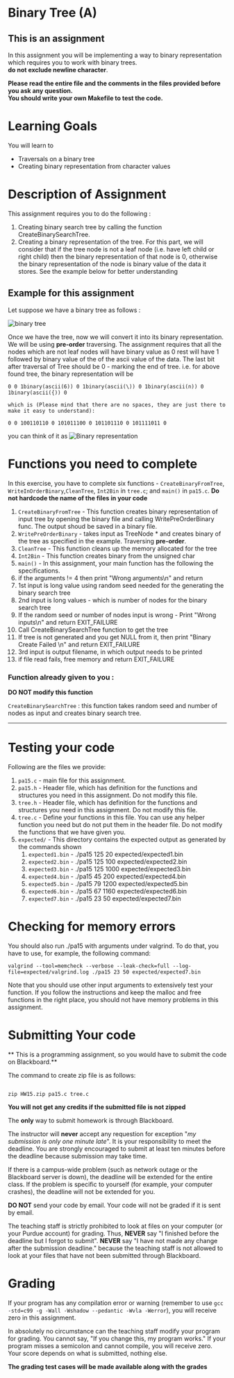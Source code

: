 # Binary Tree (A)

## This is an assignment
In this assignment you will be implementing a way to binary representation which requires you to work with binary trees.  
**do not exclude newline character**.

<strong>Please read the entire file and the comments in the files provided before you ask any question.</strong><br>
<strong>You should write your own Makefile to test the code.</strong>


# Learning Goals
You will learn to
* Traversals on a binary tree
* Creating binary representation from character values

# Description of Assignment
This assignment requires you to do the following :
1. Creating binary search tree by calling the function CreateBinarySearchTree.
2. Creating a binary representation of the tree. For this part, we will consider that if the tree node is not a leaf node (i.e. have left child or right child) then the binary representation of that node is 0, otherwise the binary representation of the node is binary value of the data it stores. See the example below for better understanding

## Example for this assignment

Let suppose we have a binary tree as follows :

![binary tree](images/binaryTree.png)

Once we have the tree, now we will convert it into its binary representation. We will be using **pre-order** traversing.
The assignment requires that all the nodes which are not leaf nodes will have binary value as 0 rest will have 1 followed by binary value of the of the ascii value of the data. The last bit after traversal of Tree should be 0 - marking the end of tree.
i.e. for above found tree, the binary representation will be
```
0 0 1binary(ascii(6)) 0 1binary(ascii(\)) 0 1binary(ascii(n)) 0 1binary(ascii({)) 0

which is (Please mind that there are no spaces, they are just there to make it easy to understand):

0 0 100110110 0 101011100 0 101101110 0 101111011 0

```
you can think of it as ![Binary representation](images/printTree.png)


# Functions you need to complete
In this exercise, you have to complete six functions - `CreateBinaryFromTree`, `WriteInOrderBinary`,`CleanTree`, `Int2Bin` in `tree.c`; and `main()` in `pa15.c`.
**Do not hardcode the name of the files in your code**
1. `CreateBinaryFromTree` -  This function creates binary representation of input tree by opening the binary file and calling WritePreOrderBinary func. The output shoud be saved in a binary file. 
2. `WritePreOrderBinary` - takes input as TreeNode \* and creates binary of the tree as specified in the example. Traversing **pre-order**.
3. `CleanTree` -  This function cleans up the memory allocated for the tree
4. `Int2Bin` - This function creates binary from the unsigned char
5. `main()` - In this assignment, your main function has the following the specifications.
  1. if the arguments != 4 then print "Wrong arguments\n" and return
  2. 1st input is long value using random seed needed for the generating the binary search tree
  3. 2nd input is long values - which is number of nodes for the binary search tree
  4. If the random seed or number of nodes input is wrong - Print "Wrong inputs\n" and return EXIT_FAILURE
  5. Call CreateBinarySearchTree function to get the tree
  6. If tree is not generated and you get NULL from it, then print "Binary Create Failed \n" and return EXIT_FAILURE
  7. 3rd input is output filename, in which output needs to be printed
  8. if file read fails, free memory and return EXIT_FAILURE

### Function already given to you :
**DO NOT modify this function**

`CreateBinarySearchTree` : this function takes random seed and number of nodes as input and creates binary search tree.

---------------------
# Testing your code
Following are the files we provide:
1. `pa15.c` - main file for this assignment.
2. `pa15.h` - Header file, which has definition for the functions and structures you need in this assignment. Do not modify this file.
4. `tree.h` - Header file, which has definition for the functions and structures you need in this assignment. Do not modify this file.
5. `tree.c` - Define your functions in this file. You can use any helper function you need but do not put them in the header file. Do not modify the functions that we have given you.
5. `expected/` - This directory contains the expected output as generated by the commands shown
	1. `expected1.bin` - ./pa15 125 20 expected/expected1.bin
	2. `expected2.bin` - ./pa15 125 100 expected/expected2.bin
	3. `expected3.bin` - ./pa15 125 1000 expected/expected3.bin
	4. `expected4.bin` - ./pa15 45 200 expected/expected4.bin
	5. `expected5.bin` - ./pa15 79 1200 expected/expected5.bin
	6. `expected6.bin` - ./pa15 67 1160 expected/expected6.bin
	7. `expected7.bin` - ./pa15 23 50 expected/expected7.bin


# Checking for memory errors
You should also run ./pa15 with arguments under valgrind. To do that, you have to use, for example, the following command:
```
valgrind --tool=memcheck --verbose --leak-check=full --log-file=expected/valgrind.log ./pa15 23 50 expected/expected7.bin
```

Note that you should use other input arguments to extensively test your function. If you follow the instructions and keep the malloc and free functions in the right place, you should not have memory problems in this assignment.


# Submitting Your code
** This is a programming assignment, so you would have to submit the code on Blackboard.**

The command to create zip file is as follows:
```

zip HW15.zip pa15.c tree.c

```
<strong>You will not get any credits if the submitted file is not zipped</strong>

The **only** way to submit homework is through Blackboard.

The instructor will **never** accept any requestion for exception "*my
submission is only one minute late*".  It is your responsibility to
meet the deadline.  You are strongly encouraged to submit at least ten
minutes before the deadline because submission may take time.

If there is a campus-wide problem (such as network outage or the
Blackboard server is down), the deadline will be extended for the
entire class. If the problem is specific to yourself (for example,
your computer crashes), the deadline will not be extended for
you.

**DO NOT** send your code by email. Your code will not be graded
  if it is sent by email.

The teaching staff is strictly prohibited to look at files on your
computer (or your Purdue account) for grading. Thus, **NEVER** say "I
finished before the deadline but I forgot to submit".  **NEVER** say "I have
not made any change after the submission deadline." because the
teaching staff is not allowed to look at your files that have not been
submitted through Blackboard.


# Grading
If your program has any compilation error or warning (remember to use
`gcc -std=c99 -g -Wall -Wshadow --pedantic -Wvla -Werror`), you will
receive zero in this assignment.

In absolutely no circumstance can the teaching staff modify your
program for grading.  You cannot say, "If you change this, my program
works." If your program misses a semicolon and cannot compile, you
will receive zero.  Your score depends on what is submitted, nothing
else.

**The grading test cases will be made available along with the grades**
